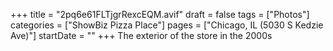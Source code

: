 +++
title = "2pq6e61FLTjgrRexcEQM.avif"
draft = false
tags = ["Photos"]
categories = ["ShowBiz Pizza Place"]
pages = ["Chicago, IL (5030 S Kedzie Ave)"]
startDate = ""
+++
The exterior of the store in the 2000s
